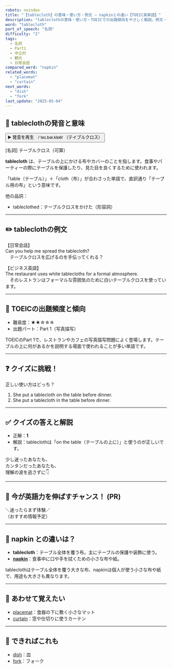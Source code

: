 ```yaml
---
robots: noindex
title: "【tablecloth】の意味・使い方・例文 ― napkinとの違い【TOEIC英単語】"
description: "tableclothの意味・使い方・TOEICでの出題傾向をやさしく解説。例文・クイズ付きでnapkinとの違いもわかりやすく学べます。"
word: "tablecloth"
part_of_speech: "名詞"
difficulty: "2"
tags:
  - 名詞
  - Part1
  - 中立的
  - 観光
  - 日常会話
compared_word: "napkin"
related_words:
  - "placemat"
  - "curtain"
next_words:
  - "dish"
  - "fork"
last_update: "2025-05-04"
---
```


## 🔰 tableclothの発音と意味

<button class="play-audio" onclick="playTTS('tablecloth')">
  <span class="play-audio-main">
    ▶️ 発音を再生　/ˈteɪ.bəl.klɒθ/
  </span>
  <span class="play-audio-sub">
    （テイブルクロス）
  </span>
</button>

[名詞] テーブルクロス（可算）

**tablecloth** は、テーブルの上にかける布やカバーのことを指します。食事やパーティーの際にテーブルを保護したり、見た目を良くするために使われます。

「table（テーブル）」＋「cloth（布）」が合わさった単語で、直訳通り「テーブル用の布」という意味です。

他の品詞：  
- tableclothed：テーブルクロスをかけた（形容詞）

---

## ✏️ tableclothの例文

【日常会話】  
Can you help me spread the tablecloth?  
　テーブルクロスを広げるのを手伝ってくれる？

【ビジネス英語】  
The restaurant uses white tablecloths for a formal atmosphere.  
　そのレストランはフォーマルな雰囲気のために白いテーブルクロスを使っています。

---

## 🎯 TOEICの出題頻度と傾向

- 難易度：★★☆☆☆
- 出題パート：Part 1（写真描写）

TOEICのPart 1で、レストランやカフェの写真描写問題によく登場します。テーブルの上に何があるかを説明する場面で使われることが多い単語です。

---

## ❓ クイズに挑戦！

正しい使い方はどっち？

1. She put a tablecloth on the table before dinner.  
2. She put a tablecloth in the table before dinner.

---

## ✅ クイズの答えと解説

- 正解：**1**
- 解説：tableclothは「on the table（テーブルの上に）」と使うのが正しいです。

少し迷ったあなたも、  
カンタンだったあなたも、  
理解の波を逃さずに👇️

---

## 🚀 今が英語力を伸ばすチャンス！ (PR)

<div class="info-center">
＼迷ったらまず体験／<br>  
（おすすめ情報予定）
</div>

---

## 🤔  napkin との違いは？

- **tablecloth**：テーブル全体を覆う布。主にテーブルの保護や装飾に使う。
- **[napkin](/word/napkin)**：食事中に口や手を拭くための小さな布や紙。

tableclothはテーブル全体を覆う大きな布、napkinは個人が使う小さな布や紙で、用途も大きさも異なります。

---

## 🧩 あわせて覚えたい

- [placemat](/word/placemat)：食器の下に敷く小さなマット
- [curtain](/word/curtain)：窓や仕切りに使うカーテン

---

## 📖 できればこれも

- [dish](/word/dish)：皿
- [fork](/word/fork)：フォーク

<!-- cvid: aid14_bid39 -->
